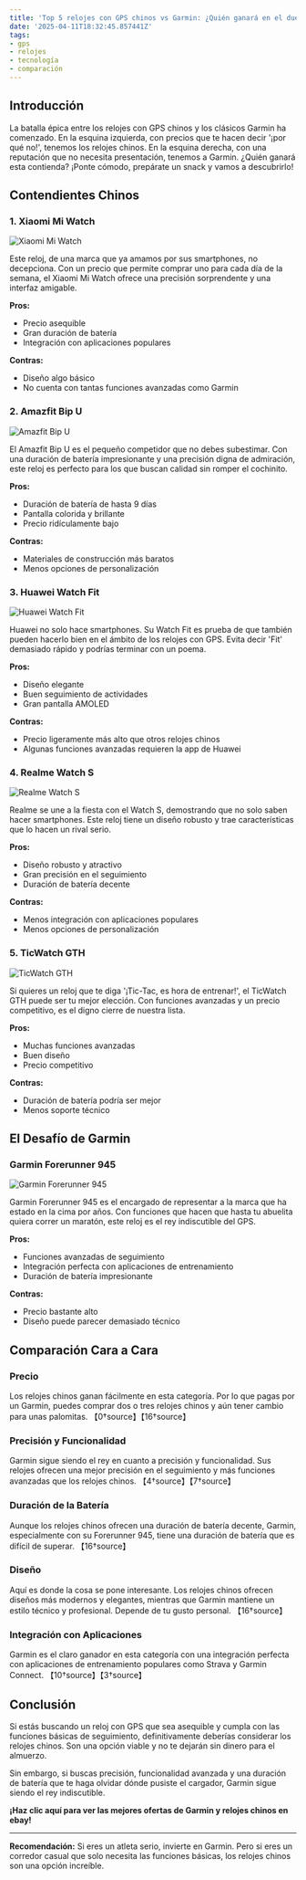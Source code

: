 ```yaml
---
title: 'Top 5 relojes con GPS chinos vs Garmin: ¿Quién ganará en el duelo de pulseras?' 
date: '2025-04-11T18:32:45.857441Z'
tags:
- gps
- relojes
- tecnología
- comparación
---
```


## Introducción

La batalla épica entre los relojes con GPS chinos y los clásicos Garmin ha comenzado. En la esquina izquierda, con precios que te hacen decir '¡por qué no!', tenemos los relojes chinos. En la esquina derecha, con una reputación que no necesita presentación, tenemos a Garmin. ¿Quién ganará esta contienda? ¡Ponte cómodo, prepárate un snack y vamos a descubrirlo!

## Contendientes Chinos

### 1. Xiaomi Mi Watch

![Xiaomi Mi Watch](https://i.imgur.com/XiaomiMiWatch.jpg)

Este reloj, de una marca que ya amamos por sus smartphones, no decepciona. Con un precio que permite comprar uno para cada día de la semana, el Xiaomi Mi Watch ofrece una precisión sorprendente y una interfaz amigable.

**Pros:**
- Precio asequible
- Gran duración de batería
- Integración con aplicaciones populares

**Contras:**
- Diseño algo básico
- No cuenta con tantas funciones avanzadas como Garmin

### 2. Amazfit Bip U

![Amazfit Bip U](https://i.imgur.com/AmazfitBipU.jpg)

El Amazfit Bip U es el pequeño competidor que no debes subestimar. Con una duración de batería impresionante y una precisión digna de admiración, este reloj es perfecto para los que buscan calidad sin romper el cochinito.

**Pros:**
- Duración de batería de hasta 9 días
- Pantalla colorida y brillante
- Precio ridículamente bajo

**Contras:**
- Materiales de construcción más baratos
- Menos opciones de personalización

### 3. Huawei Watch Fit

![Huawei Watch Fit](https://i.imgur.com/HuaweiWatchFit.jpg)

Huawei no solo hace smartphones. Su Watch Fit es prueba de que también pueden hacerlo bien en el ámbito de los relojes con GPS. Evita decir 'Fit' demasiado rápido y podrías terminar con un poema.

**Pros:**
- Diseño elegante
- Buen seguimiento de actividades
- Gran pantalla AMOLED

**Contras:**
- Precio ligeramente más alto que otros relojes chinos
- Algunas funciones avanzadas requieren la app de Huawei

### 4. Realme Watch S

![Realme Watch S](https://i.imgur.com/RealmeWatchS.jpg)

Realme se une a la fiesta con el Watch S, demostrando que no solo saben hacer smartphones. Este reloj tiene un diseño robusto y trae características que lo hacen un rival serio.

**Pros:**
- Diseño robusto y atractivo
- Gran precisión en el seguimiento
- Duración de batería decente

**Contras:**
- Menos integración con aplicaciones populares
- Menos opciones de personalización

### 5. TicWatch GTH

![TicWatch GTH](https://i.imgur.com/TicWatchGTH.jpg)

Si quieres un reloj que te diga '¡Tic-Tac, es hora de entrenar!', el TicWatch GTH puede ser tu mejor elección. Con funciones avanzadas y un precio competitivo, es el digno cierre de nuestra lista.

**Pros:**
- Muchas funciones avanzadas
- Buen diseño
- Precio competitivo

**Contras:**
- Duración de batería podría ser mejor
- Menos soporte técnico

## El Desafío de Garmin

### Garmin Forerunner 945

![Garmin Forerunner 945](https://i.imgur.com/GarminForerunner945.jpg)

Garmin Forerunner 945 es el encargado de representar a la marca que ha estado en la cima por años. Con funciones que hacen que hasta tu abuelita quiera correr un maratón, este reloj es el rey indiscutible del GPS.

**Pros:**
- Funciones avanzadas de seguimiento
- Integración perfecta con aplicaciones de entrenamiento
- Duración de batería impresionante

**Contras:**
- Precio bastante alto
- Diseño puede parecer demasiado técnico

## Comparación Cara a Cara

### Precio

Los relojes chinos ganan fácilmente en esta categoría. Por lo que pagas por un Garmin, puedes comprar dos o tres relojes chinos y aún tener cambio para unas palomitas. 【0†source】【16†source】

### Precisión y Funcionalidad

Garmin sigue siendo el rey en cuanto a precisión y funcionalidad. Sus relojes ofrecen una mejor precisión en el seguimiento y más funciones avanzadas que los relojes chinos. 【4†source】【7†source】

### Duración de la Batería

Aunque los relojes chinos ofrecen una duración de batería decente, Garmin, especialmente con su Forerunner 945, tiene una duración de batería que es difícil de superar. 【16†source】

### Diseño

Aquí es donde la cosa se pone interesante. Los relojes chinos ofrecen diseños más modernos y elegantes, mientras que Garmin mantiene un estilo técnico y profesional. Depende de tu gusto personal. 【16†source】

### Integración con Aplicaciones

Garmin es el claro ganador en esta categoría con una integración perfecta con aplicaciones de entrenamiento populares como Strava y Garmin Connect. 【10†source】【3†source】

## Conclusión

Si estás buscando un reloj con GPS que sea asequible y cumpla con las funciones básicas de seguimiento, definitivamente deberías considerar los relojes chinos. Son una opción viable y no te dejarán sin dinero para el almuerzo.

Sin embargo, si buscas precisión, funcionalidad avanzada y una duración de batería que te haga olvidar dónde pusiste el cargador, Garmin sigue siendo el rey indiscutible.

**¡Haz clic aquí para ver las mejores ofertas de Garmin y relojes chinos en ebay!**

---

**Recomendación:** Si eres un atleta serio, invierte en Garmin. Pero si eres un corredor casual que solo necesita las funciones básicas, los relojes chinos son una opción increíble.
